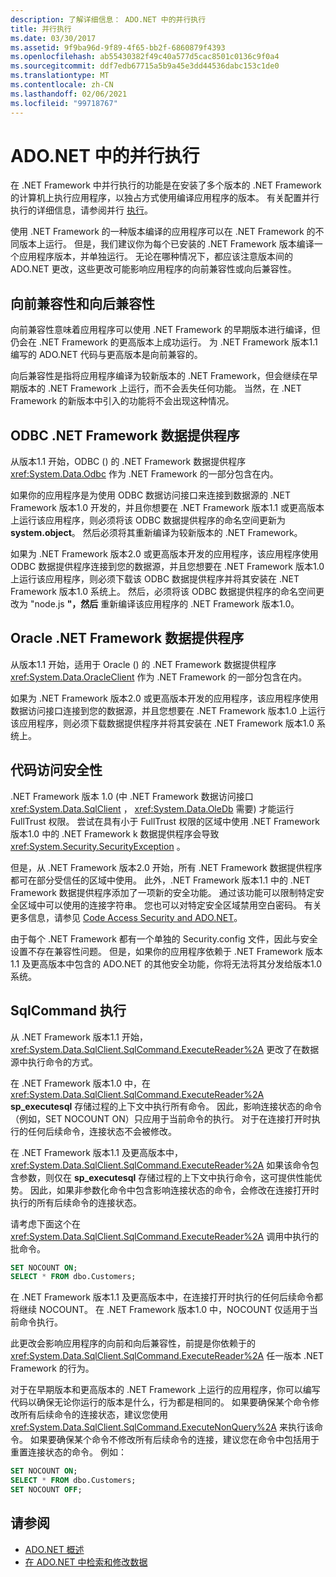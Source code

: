 ```yaml
---
description: 了解详细信息： ADO.NET 中的并行执行
title: 并行执行
ms.date: 03/30/2017
ms.assetid: 9f9ba96d-9f89-4f65-bb2f-6860879f4393
ms.openlocfilehash: ab55430382f49c40a577d5cac8501c0136c9f0a4
ms.sourcegitcommit: ddf7edb67715a5b9a45e3dd44536dabc153c1de0
ms.translationtype: MT
ms.contentlocale: zh-CN
ms.lasthandoff: 02/06/2021
ms.locfileid: "99718767"
---
```

# <a name="side-by-side-execution-in-adonet"></a>ADO.NET 中的并行执行

在 .NET Framework 中并行执行的功能是在安装了多个版本的 .NET Framework 的计算机上执行应用程序，以独占方式使用编译应用程序的版本。 有关配置并行执行的详细信息，请参阅并行 [执行](../../deployment/side-by-side-execution.md)。  
  
 使用 .NET Framework 的一种版本编译的应用程序可以在 .NET Framework 的不同版本上运行。 但是，我们建议你为每个已安装的 .NET Framework 版本编译一个应用程序版本，并单独运行。 无论在哪种情况下，都应该注意版本间的 ADO.NET 更改，这些更改可能影响应用程序的向前兼容性或向后兼容性。  
  
## <a name="forward-compatibility-and-backward-compatibility"></a>向前兼容性和向后兼容性  

 向前兼容性意味着应用程序可以使用 .NET Framework 的早期版本进行编译，但仍会在 .NET Framework 的更高版本上成功运行。 为 .NET Framework 版本1.1 编写的 ADO.NET 代码与更高版本是向前兼容的。  
  
 向后兼容性是指将应用程序编译为较新版本的 .NET Framework，但会继续在早期版本的 .NET Framework 上运行，而不会丢失任何功能。 当然，在 .NET Framework 的新版本中引入的功能将不会出现这种情况。  
  
## <a name="the-net-framework-data-provider-for-odbc"></a>ODBC .NET Framework 数据提供程序  

 从版本1.1 开始，ODBC () 的 .NET Framework 数据提供程序 <xref:System.Data.Odbc> 作为 .NET Framework 的一部分包含在内。
  
 如果你的应用程序是为使用 ODBC 数据访问接口来连接到数据源的 .NET Framework 版本1.0 开发的，并且你想要在 .NET Framework 版本1.1 或更高版本上运行该应用程序，则必须将该 ODBC 数据提供程序的命名空间更新为 **system.object**。 然后必须将其重新编译为较新版本的 .NET Framework。  
  
 如果为 .NET Framework 版本2.0 或更高版本开发的应用程序，该应用程序使用 ODBC 数据提供程序连接到您的数据源，并且您想要在 .NET Framework 版本1.0 上运行该应用程序，则必须下载该 ODBC 数据提供程序并将其安装在 .NET Framework 版本1.0 系统上。 然后，必须将该 ODBC 数据提供程序的命名空间更改为 "node.js **"，然后** 重新编译该应用程序的 .NET Framework 版本1.0。  
  
## <a name="the-net-framework-data-provider-for-oracle"></a>Oracle .NET Framework 数据提供程序  

 从版本1.1 开始，适用于 Oracle () 的 .NET Framework 数据提供程序 <xref:System.Data.OracleClient> 作为 .NET Framework 的一部分包含在内。
  
 如果为 .NET Framework 版本2.0 或更高版本开发的应用程序，该应用程序使用数据访问接口连接到您的数据源，并且您想要在 .NET Framework 版本1.0 上运行该应用程序，则必须下载数据提供程序并将其安装在 .NET Framework 版本1.0 系统上。  
  
## <a name="code-access-security"></a>代码访问安全性  

 .NET Framework 版本 1.0 (中 .NET Framework 数据访问接口 <xref:System.Data.SqlClient> ， <xref:System.Data.OleDb> 需要) 才能运行 FullTrust 权限。 尝试在具有小于 FullTrust 权限的区域中使用 .NET Framework 版本1.0 中的 .NET Framework k 数据提供程序会导致 <xref:System.Security.SecurityException> 。  
  
 但是，从 .NET Framework 版本2.0 开始，所有 .NET Framework 数据提供程序都可在部分受信任的区域中使用。 此外，.NET Framework 版本1.1 中的 .NET Framework 数据提供程序添加了一项新的安全功能。 通过该功能可以限制特定安全区域中可以使用的连接字符串。 您也可以对特定安全区域禁用空白密码。 有关更多信息，请参见 [Code Access Security and ADO.NET](code-access-security.md)。  
  
 由于每个 .NET Framework 都有一个单独的 Security.config 文件，因此与安全设置不存在兼容性问题。 但是，如果你的应用程序依赖于 .NET Framework 版本1.1 及更高版本中包含的 ADO.NET 的其他安全功能，你将无法将其分发给版本1.0 系统。  
  
## <a name="sqlcommand-execution"></a>SqlCommand 执行  

 从 .NET Framework 版本1.1 开始， <xref:System.Data.SqlClient.SqlCommand.ExecuteReader%2A> 更改了在数据源中执行命令的方式。  
  
 在 .NET Framework 版本1.0 中，在 <xref:System.Data.SqlClient.SqlCommand.ExecuteReader%2A> **sp_executesql** 存储过程的上下文中执行所有命令。 因此，影响连接状态的命令（例如，SET NOCOUNT ON）只应用于当前命令的执行。 对于在连接打开时执行的任何后续命令，连接状态不会被修改。  
  
 在 .NET Framework 版本1.1 及更高版本中， <xref:System.Data.SqlClient.SqlCommand.ExecuteReader%2A> 如果该命令包含参数，则仅在 **sp_executesql** 存储过程的上下文中执行命令，这可提供性能优势。 因此，如果非参数化命令中包含影响连接状态的命令，会修改在连接打开时执行的所有后续命令的连接状态。  
  
 请考虑下面这个在 <xref:System.Data.SqlClient.SqlCommand.ExecuteReader%2A> 调用中执行的批命令。  
  
```sql
SET NOCOUNT ON;  
SELECT * FROM dbo.Customers;  
```  
  
 在 .NET Framework 版本1.1 及更高版本中，在连接打开时执行的任何后续命令都将继续 NOCOUNT。 在 .NET Framework 版本1.0 中，NOCOUNT 仅适用于当前命令执行。  
  
 此更改会影响应用程序的向前和向后兼容性，前提是你依赖于的 <xref:System.Data.SqlClient.SqlCommand.ExecuteReader%2A> 任一版本 .NET Framework 的行为。  
  
 对于在早期版本和更高版本的 .NET Framework 上运行的应用程序，你可以编写代码以确保无论你运行的版本是什么，行为都是相同的。 如果要确保某个命令修改所有后续命令的连接状态，建议您使用 <xref:System.Data.SqlClient.SqlCommand.ExecuteNonQuery%2A> 来执行该命令。 如果要确保某个命令不修改所有后续命令的连接，建议您在命令中包括用于重置连接状态的命令。 例如：  
  
```sql
SET NOCOUNT ON;  
SELECT * FROM dbo.Customers;  
SET NOCOUNT OFF;  
```  
  
## <a name="see-also"></a>请参阅

- [ADO.NET 概述](ado-net-overview.md)
- [在 ADO.NET 中检索和修改数据](retrieving-and-modifying-data.md)
